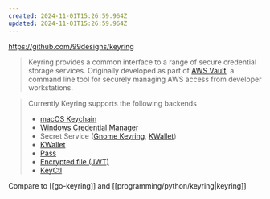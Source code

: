 ```yaml
---
created: 2024-11-01T15:26:59.964Z
updated: 2024-11-01T15:26:59.964Z
---
```

https://github.com/99designs/keyring

> Keyring provides a common interface to a range of secure credential storage services. Originally developed as part of [AWS Vault](https://github.com/99designs/aws-vault), a command line tool for securely managing AWS access from developer workstations.

> Currently Keyring supports the following backends
> 
> - [macOS Keychain](https://support.apple.com/en-au/guide/keychain-access/welcome/mac)
> - [Windows Credential Manager](https://support.microsoft.com/en-au/help/4026814/windows-accessing-credential-manager)
> - Secret Service ([Gnome Keyring](https://wiki.gnome.org/Projects/GnomeKeyring), [KWallet](https://kde.org/applications/system/org.kde.kwalletmanager5))
> - [KWallet](https://kde.org/applications/system/org.kde.kwalletmanager5)
> - [Pass](https://www.passwordstore.org/)
> - [Encrypted file (JWT)](https://datatracker.ietf.org/doc/html/rfc7519)
> - [KeyCtl](https://linux.die.net/man/1/keyctl)

Compare to [[go-keyring]] and [[programming/python/keyring|keyring]]
